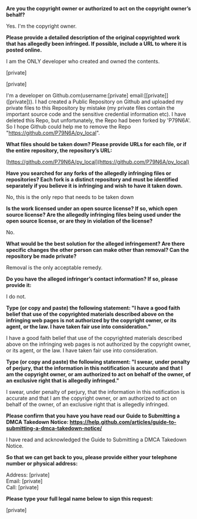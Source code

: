 **Are you the copyright owner or authorized to act on the copyright owner’s behalf?** 

Yes. I'm the copyright owner.

**Please provide a detailed description of the original copyrighted work that has allegedly been infringed. If possible, include a URL to where it is posted online.** 

I am the ONLY developer who created and owned the contents. 

[private]

[private]

I'm a developer on Github.com(username:[private] email:[[private]] ([private])). I had created a Public Repository on Github and uploaded my private files to this Repository by mistake (my private files contain the important source code and the sensitive credential information etc). I have deleted this Repo, but unfortunately, the Repo had been forked by 'P79N6A'. So I hope Github could help me to remove the Repo "https://github.com/P79N6A/py_local".

**What files should be taken down? Please provide URLs for each file, or if the entire repository, the repository’s URL:**

[https://github.com/P79N6A/py_local](https://github.com/P79N6A/py_local)

**Have you searched for any forks of the allegedly infringing files or repositories? Each fork is a distinct repository and must be identified separately if you believe it is infringing and wish to have it taken down.**

No, this is the only repo that needs to be taken down

**Is the work licensed under an open source license? If so, which open source license? Are the allegedly infringing files being used under the open source license, or are they in violation of the license?**

No.

**What would be the best solution for the alleged infringement? Are there specific changes the other person can make other than removal? Can the repository be made private?**

Removal is the only acceptable remedy.

**Do you have the alleged infringer’s contact information? If so, please provide it:**

I do not.

**Type (or copy and paste) the following statement: "I have a good faith belief that use of the copyrighted materials described above on the infringing web pages is not authorized by the copyright owner, or its agent, or the law. I have taken fair use into consideration."**

I have a good faith belief that use of the copyrighted materials described above on the infringing web pages is not authorized by the copyright owner, or its agent, or the law. I have taken fair use into consideration.

**Type (or copy and paste) the following statement: "I swear, under penalty of perjury, that the information in this notification is accurate and that I am the copyright owner, or am authorized to act on behalf of the owner, of an exclusive right that is allegedly infringed."**

I swear, under penalty of perjury, that the information in this notification is accurate and that I am the copyright owner, or am authorized to act on behalf of the owner, of an exclusive right that is allegedly infringed.

**Please confirm that you have you have read our Guide to Submitting a DMCA Takedown Notice: https://help.github.com/articles/guide-to-submitting-a-dmca-takedown-notice/**

I have read and acknowledged the Guide to Submitting a DMCA Takedown Notice.

**So that we can get back to you, please provide either your telephone number or physical address:**

Address: [private]  
Email: [private]  
Call: [private]

**Please type your full legal name below to sign this request:** 

[private]
